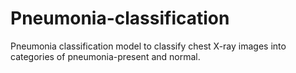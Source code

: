 # Pneumonia-classification
 Pneumonia classification model to classify chest X-ray images into categories of pneumonia-present and normal.
